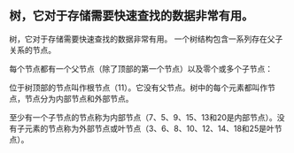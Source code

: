 ## 树，它对于存储需要快速查找的数据非常有用。
树，它对于存储需要快速查找的数据非常有用。
一个树结构包含一系列存在父子关系的节点。

每个节点都有一个父节点（除了顶部的第一个节点）以及零个或多个子节点：

位于树顶部的节点叫作根节点（11）。它没有父节点。树中的每个元素都叫作节点，节点分为内部节点和外部节点。

至少有一个子节点的节点称为内部节点（7、5、9、15、13和20是内部节点）。没有子元素的节点称为外部节点或叶节点（3、6、8、10、12、14、18和25是叶节点）。
